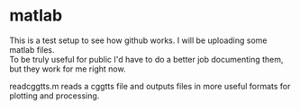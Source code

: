 # matlab
This is a test setup to see how github works.   I will be uploading some matlab files.  
To be truly useful for public I'd have to do a better job documenting them, but they work for me right now.

readcggtts.m  reads a cggtts file and outputs files in more useful formats for plotting and processing.
